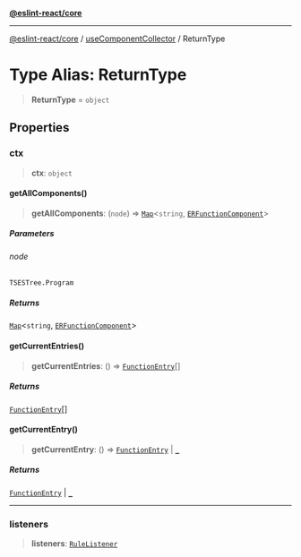 [**@eslint-react/core**](../../../../README.md)

***

[@eslint-react/core](../../../../README.md) / [useComponentCollector](../README.md) / ReturnType

# Type Alias: ReturnType

> **ReturnType** = `object`

## Properties

### ctx

> **ctx**: `object`

#### getAllComponents()

> **getAllComponents**: (`node`) => [`Map`](https://developer.mozilla.org/docs/Web/JavaScript/Reference/Global_Objects/Map)\<`string`, [`ERFunctionComponent`](../../../../interfaces/ERFunctionComponent.md)\>

##### Parameters

###### node

`TSESTree.Program`

##### Returns

[`Map`](https://developer.mozilla.org/docs/Web/JavaScript/Reference/Global_Objects/Map)\<`string`, [`ERFunctionComponent`](../../../../interfaces/ERFunctionComponent.md)\>

#### getCurrentEntries()

> **getCurrentEntries**: () => [`FunctionEntry`](../../../../-internal-/type-aliases/FunctionEntry.md)[]

##### Returns

[`FunctionEntry`](../../../../-internal-/type-aliases/FunctionEntry.md)[]

#### getCurrentEntry()

> **getCurrentEntry**: () => [`FunctionEntry`](../../../../-internal-/type-aliases/FunctionEntry.md) \| [`_`](../../../../-internal-/type-aliases.md)

##### Returns

[`FunctionEntry`](../../../../-internal-/type-aliases/FunctionEntry.md) \| [`_`](../../../../-internal-/type-aliases.md)

***

### listeners

> **listeners**: [`RuleListener`](../../../../-internal-/type-aliases/RuleListener.md)
